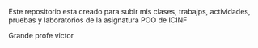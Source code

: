 Este repositorio esta creado para subir mis clases, trabajps, actividades, pruebas y laboratorios de la asignatura POO de ICINF





Grande profe victor
